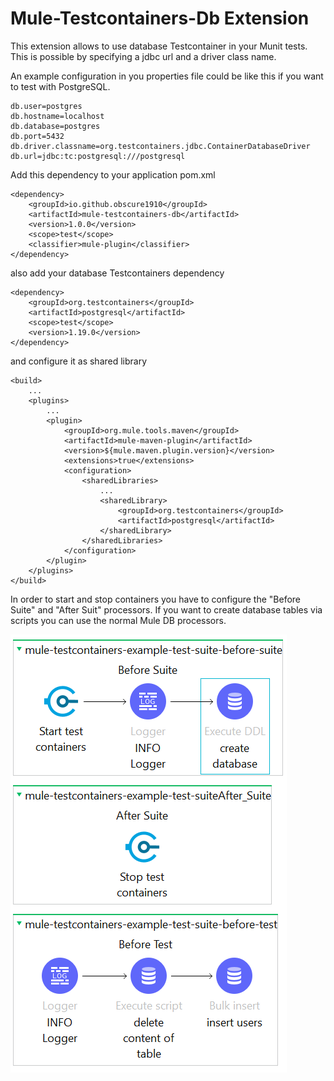 # Mule-Testcontainers-Db Extension

This extension allows to use database Testcontainer in your Munit tests. This is possible by specifying a jdbc url and a driver class name.

An example configuration in you properties file could be like this if you want to test with PostgreSQL.

```
db.user=postgres
db.hostname=localhost
db.database=postgres
db.port=5432
db.driver.classname=org.testcontainers.jdbc.ContainerDatabaseDriver
db.url=jdbc:tc:postgresql:///postgresql
```

Add this dependency to your application pom.xml

```
<dependency>
    <groupId>io.github.obscure1910</groupId>
    <artifactId>mule-testcontainers-db</artifactId>
    <version>1.0.0</version>
    <scope>test</scope>
    <classifier>mule-plugin</classifier>
</dependency>
```

also add your database Testcontainers dependency

```
<dependency>
    <groupId>org.testcontainers</groupId>
    <artifactId>postgresql</artifactId>
    <scope>test</scope>
    <version>1.19.0</version>
</dependency>
```

and configure it as shared library
```
<build>
    ...
    <plugins>
        ...
        <plugin>
            <groupId>org.mule.tools.maven</groupId>
            <artifactId>mule-maven-plugin</artifactId>
            <version>${mule.maven.plugin.version}</version>
            <extensions>true</extensions>
            <configuration>
                <sharedLibraries>
                    ...
                    <sharedLibrary>
                        <groupId>org.testcontainers</groupId>
                        <artifactId>postgresql</artifactId>
                    </sharedLibrary>
                </sharedLibraries>
            </configuration>
        </plugin>
    </plugins>
</build>
```

In order to start and stop containers you have to configure the "Before Suite" and "After Suit" processors.
If you want to create database tables via scripts you can use the normal Mule DB processors.

![Drag Racing](assets/screenshot.png)